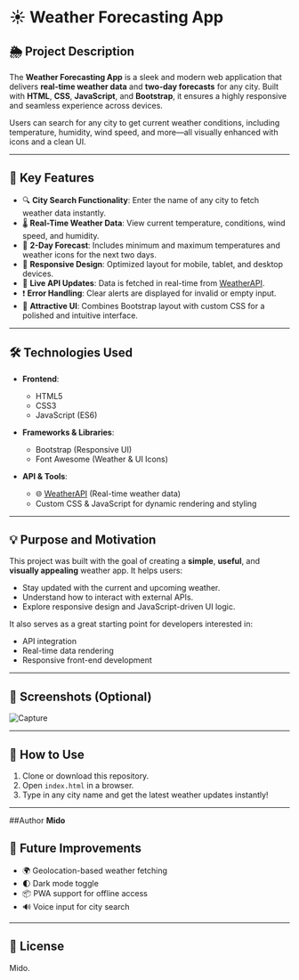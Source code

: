 
# ☀️ Weather Forecasting App

## 🌦️ Project Description

The **Weather Forecasting App** is a sleek and modern web application that delivers **real-time weather data** and **two-day forecasts** for any city. Built with **HTML**, **CSS**, **JavaScript**, and **Bootstrap**, it ensures a highly responsive and seamless experience across devices.

Users can search for any city to get current weather conditions, including temperature, humidity, wind speed, and more—all visually enhanced with icons and a clean UI.

---

## 🚀 Key Features

* 🔍 **City Search Functionality**: Enter the name of any city to fetch weather data instantly.
* 🌡️ **Real-Time Weather Data**: View current temperature, conditions, wind speed, and humidity.
* 📅 **2-Day Forecast**: Includes minimum and maximum temperatures and weather icons for the next two days.
* 📲 **Responsive Design**: Optimized layout for mobile, tablet, and desktop devices.
* 🔁 **Live API Updates**: Data is fetched in real-time from [WeatherAPI](https://www.weatherapi.com/).
* ❗ **Error Handling**: Clear alerts are displayed for invalid or empty input.
* 🎨 **Attractive UI**: Combines Bootstrap layout with custom CSS for a polished and intuitive interface.

---

## 🛠️ Technologies Used

* **Frontend**:

  * HTML5
  * CSS3
  * JavaScript (ES6)

* **Frameworks & Libraries**:

  * Bootstrap (Responsive UI)
  * Font Awesome (Weather & UI Icons)

* **API & Tools**:

  * 🌐 [WeatherAPI](https://www.weatherapi.com/) (Real-time weather data)
  * Custom CSS & JavaScript for dynamic rendering and styling

---

## 💡 Purpose and Motivation

This project was built with the goal of creating a **simple**, **useful**, and **visually appealing** weather app. It helps users:

* Stay updated with the current and upcoming weather.
* Understand how to interact with external APIs.
* Explore responsive design and JavaScript-driven UI logic.

It also serves as a great starting point for developers interested in:

* API integration
* Real-time data rendering
* Responsive front-end development

---

## 📸 Screenshots (Optional)

![Capture](https://github.com/user-attachments/assets/b17af2a3-4cfb-4077-81a2-73886cc3d750)


---

## 📂 How to Use

1. Clone or download this repository.
2. Open `index.html` in a browser.
3. Type in any city name and get the latest weather updates instantly!

---
##Author
**Mido**
## 📌 Future Improvements

* 🌍 Geolocation-based weather fetching
* 🌓 Dark mode toggle
* 📦 PWA support for offline access
* 🔊 Voice input for city search

---



## 📃 License

Mido.


